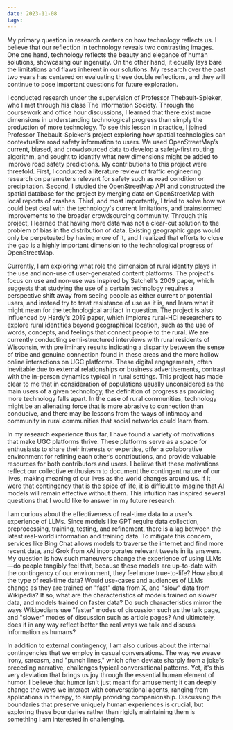 ```yaml
---
date: 2023-11-08
tags:
---
```

My primary question in research centers on how technology reflects us. I believe that our reflection in technology reveals two contrasting images. One one hand, technology reflects the beauty and elegance of human solutions, showcasing our ingenuity. On the other hand, it equally lays bare the limitations and flaws inherent in our solutions. My research over the past two years has centered on evaluating these double reflections, and they will continue to pose important questions for future exploration.

I conducted research under the supervision of Professor Thebault-Spieker, who I met through his class The Information Society. Through the coursework and office hour discussions, I learned that there exist more dimensions in understanding technological progress than simply the production of more technology. To see this lesson in practice, I joined Professor Thebault-Spieker’s project exploring how spatial technologies can contextualize road safety information to users. We used OpenStreetMap’s current, biased, and crowdsourced data to develop a safety-first routing algorithm, and sought to identify what new dimensions might be added to improve road safety predictions. My contributions to this project were threefold. First, I conducted a literature review of traffic engineering research on parameters relevant for safety such as road condition or precipitation. Second, I studied the OpenStreetMap API and constructed the spatial database for the project by merging data on OpenStreetMap with local reports of crashes. Third, and most importantly, I tried to solve how we could best deal with the technology's current limitations, and brainstormed improvements to the broader crowdsourcing community. Through this project, I learned that having more data was not a clear-cut solution to the problem of bias in the distribution of data. Existing geographic gaps would only be perpetuated by having more of it, and I realized that efforts to close the gap is a highly important dimension to the technological progress of OpenStreetMap.

Currently, I am exploring what role the dimension of rural identity plays in the use and non-use of user-generated content platforms. The project's focus on use and non-use was inspired by Satchell's 2009 paper, which suggests that studying the use of a certain technology requires a perspective shift away from seeing people as either current or potential users, and instead try to treat resistance of use as it is, and learn what it might mean for the technological artifact in question. The project is also influenced by Hardy's 2019 paper, which implores rural-HCI researchers to explore rural identities beyond geographical location, such as the use of words, concepts, and feelings that connect people to the rural. We are currently conducting semi-structured interviews with rural residents of Wisconsin, with preliminary results indicating a disparity between the sense of tribe and genuine connection found in these areas and the more hollow online interactions on UGC platforms. These digital engagements, often inevitable due to external relationships or business advertisements, contrast with the in-person dynamics typical in rural settings. This project has made clear to me that in consideration of populations usually unconsidered as the main users of a given technology, the definition of progress as providing more technology falls apart. In the case of rural communities, technology might be an alienating force that is more abrasive to connection than conducive, and there may be lessons from the ways of intimacy and community in rural communities that social networks could learn from.

In my research experience thus far, I have found a variety of motivations that make UGC platforms thrive. These platforms serve as a space for enthusiasts to share their interests or expertise, offer a collaborative environment for refining each other’s contributions, and provide valuable resources for both contributors and users. I believe that these motivations reflect our collective enthusiasm to document the contingent nature of our lives, making meaning of our lives as the world changes around us. If it were that contingency that is the spice of life, it is difficult to imagine that AI models will remain effective without them. This intuition has inspired several questions that I would like to answer in my future research.

I am curious about the effectiveness of real-time data to a user's experience of LLMs. Since models like GPT require data collection, preprocessing, training, testing, and refinement, there is a lag between the latest real-world information and training data. To mitigate this concern, services like Bing Chat allows models to traverse the internet and find more recent data, and Grok from xAI incorporates relevant tweets in its answers. My question is how such maneuvers change the experience of using LLMs—do people tangibly feel that, because these models are up-to-date with the contingency of our environment, they feel more true-to-life? How about the type of real-time data? Would use-cases and audiences of LLMs change as they are trained on "fast" data from X, and "slow" data from Wikipedia? If so, what are the characteristics of models trained on slower data, and models trained on faster data? Do such characteristics mirror the ways Wikipedians use "faster" modes of discussion such as the talk page, and "slower" modes of discussion such as article pages? And ultimately, does it in any way reflect better the real ways we talk and discuss information as humans?

In addition to external contingency, I am also curious about the internal contingencies that we employ in casual conversations. The way we weave irony, sarcasm, and "punch lines," which often deviate sharply from a joke's preceding narrative, challenges typical conversational patterns. Yet, it's this very deviation that brings us joy through the essential human element of humor. I believe that humor isn't just meant for amusement; it can deeply change the ways we interact with conversational agents, ranging from applications in therapy, to simply providing companionship. Discussing the boundaries that preserve uniquely human experiences is crucial, but exploring these boundaries rather than rigidly maintaining them is something I am interested in challenging.